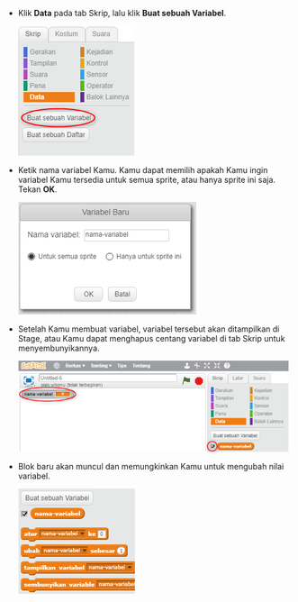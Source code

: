 + Klik **Data** pada tab Skrip, lalu klik **Buat sebuah Variabel**.
    
    ![Blok data](images/data-blocks.png)

+ Ketik nama variabel Kamu. Kamu dapat memilih apakah Kamu ingin variabel Kamu tersedia untuk semua sprite, atau hanya sprite ini saja. Tekan **OK**.
    
    ![Buat variabel](images/create-variable.png)

+ Setelah Kamu membuat variabel, variabel tersebut akan ditampilkan di Stage, atau Kamu dapat menghapus centang variabel di tab Skrip untuk menyembunyikannya.
    
    ![Variable blocks](images/variable-show.png)

+ Blok baru akan muncul dan memungkinkan Kamu untuk mengubah nilai variabel.
    
    ![Variable blocks](images/variable-blocks.png)
